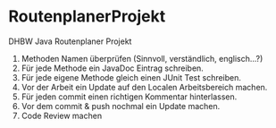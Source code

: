 RoutenplanerProjekt
===================

DHBW Java Routenplaner Projekt

1. Methoden Namen überprüfen (Sinnvoll, verständlich, englisch...?)
2. Für jede Methode ein JavaDoc Eintrag schreiben.
3. Für jede eigene Methode gleich einen JUnit Test schreiben.
4. Vor der Arbeit ein Update auf den Localen Arbeitsbereich machen.
5. Für jeden commit einen richtigen Kommentar hinterlassen.
6. Vor dem commit & push nochmal ein Update machen.
7. Code Review machen
